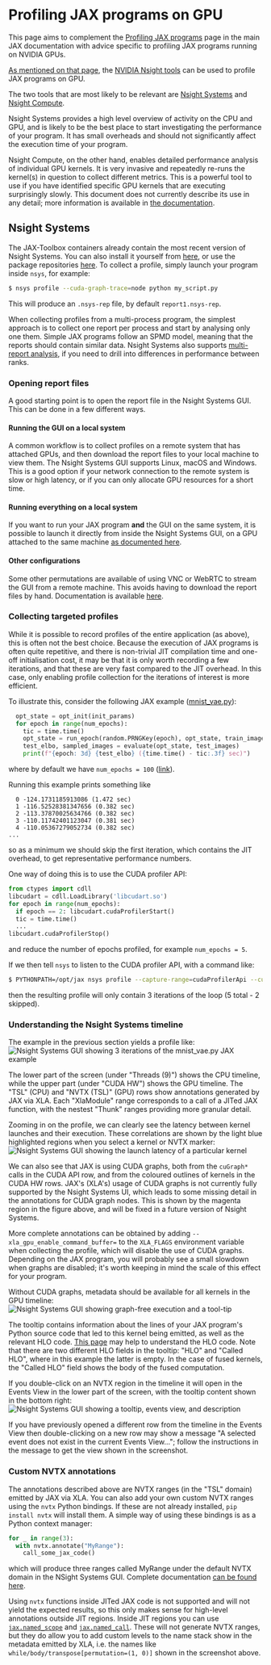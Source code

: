 # Profiling JAX programs on GPU
This page aims to complement the [Profiling JAX programs](https://jax.readthedocs.io/en/latest/profiling.html) page in
the main JAX documentation with advice specific to profiling JAX programs running on NVIDIA GPUs.

[As mentioned on that page](https://jax.readthedocs.io/en/latest/profiling.html#nsight), the
[NVIDIA Nsight tools](https://developer.nvidia.com/tools-overview) can be used to profile JAX programs on GPU.

The two tools that are most likely to be relevant are [Nsight Systems](https://developer.nvidia.com/nsight-systems) and
[Nsight Compute](https://developer.nvidia.com/nsight-compute).

Nsight Systems provides a high level overview of activity on the CPU and GPU, and is likely to be the best place to
start investigating the performance of your program.
It has small overheads and should not significantly affect the execution time of your program.

Nsight Compute, on the other hand, enables detailed performance analysis of individual GPU kernels.
It is very invasive and repeatedly re-runs the kernel(s) in question to collect different metrics.
This is a powerful tool to use if you have identified specific GPU kernels that are executing surprisingly slowly.
This document does not currently describe its use in any detail; more information is available in
[the documentation](https://docs.nvidia.com/nsight-compute/index.html).

## Nsight Systems
The JAX-Toolbox containers already contain the most recent version of Nsight Systems.
You can also install it yourself from [here](https://developer.nvidia.com/nsight-systems/get-started), or use the
package repositories [here](https://developer.download.nvidia.com/devtools/repos).
To collect a profile, simply launch your program inside `nsys`, for example:
```bash
$ nsys profile --cuda-graph-trace=node python my_script.py
```

This will produce an `.nsys-rep` file, by default `report1.nsys-rep`.

When collecting profiles from a multi-process program, the simplest approach is to collect one report per process and
start by analysing only one them.
Simple JAX programs follow an SPMD model, meaning that the reports should contain similar data.
Nsight Systems also supports [multi-report analysis](https://docs.nvidia.com/nsight-systems/UserGuide/index.html#multi-report-analysis),
if you need to drill into differences in performance between ranks.

### Opening report files
A good starting point is to open the report file in the Nsight Systems GUI.
This can be done in a few different ways.

#### Running the GUI on a local system
A common workflow is to collect profiles on a remote system that has attached GPUs, and then download the report files
to your local machine to view them.
The Nsight Systems GUI supports Linux, macOS and Windows.
This is a good option if your network connection to the remote system is slow or high latency, or if you can only
allocate GPU resources for a short time.

#### Running everything on a local system
If you want to run your JAX program **and** the GUI on the same system, it is possible to launch it directly from
inside the Nsight Systems GUI, on a GPU attached to the same machine [as documented here](https://docs.nvidia.com/nsight-systems/UserGuide/index.html#profiling-linux-targets-from-the-gui).

#### Other configurations
Some other permutations are available of using VNC or WebRTC to stream the GUI from a remote machine.
This avoids having to download the report files by hand.
Documentation is available [here](https://docs.nvidia.com/nsight-systems/UserGuide/index.html#container-support-on-linux-servers).

### Collecting targeted profiles
While it is possible to record profiles of the entire application (as above), this is often not the best choice.
Because the execution of JAX programs is often quite repetitive, and there is non-trivial JIT compilation time and
one-off initialisation cost, it may be that it is only worth recording a few iterations, and that these are very fast
compared to the JIT overhead.
In this case, only enabling profile collection for the iterations of interest is more efficient.

To illustrate this, consider the following JAX example ([mnist_vae.py](https://github.com/google/jax/blob/bfd29f610218504fbb61966c507e8e4c7d9f978e/examples/mnist_vae.py#L131-L136)):
```python
  opt_state = opt_init(init_params)
  for epoch in range(num_epochs):
    tic = time.time()
    opt_state = run_epoch(random.PRNGKey(epoch), opt_state, train_images)
    test_elbo, sampled_images = evaluate(opt_state, test_images)
    print(f"{epoch: 3d} {test_elbo} ({time.time() - tic:.3f} sec)")
```
where by default we have `num_epochs = 100` ([link](https://github.com/google/jax/blob/bfd29f610218504fbb61966c507e8e4c7d9f978e/examples/mnist_vae.py#L86)).

Running this example prints something like
```
  0 -124.1731185913086 (1.472 sec)
  1 -116.52528381347656 (0.382 sec)
  2 -113.37870025634766 (0.382 sec)
  3 -110.11742401123047 (0.381 sec)
  4 -110.05367279052734 (0.382 sec)
...
```
so as a minimum we should skip the first iteration, which contains the JIT overhead, to get representative performance
numbers.

One way of doing this is to use the CUDA profiler API:
```python
from ctypes import cdll
libcudart = cdll.LoadLibrary('libcudart.so')
for epoch in range(num_epochs):
  if epoch == 2: libcudart.cudaProfilerStart()
  tic = time.time()
  ...
libcudart.cudaProfilerStop()
```
and reduce the number of epochs profiled, for example `num_epochs = 5`.

If we then tell `nsys` to listen to the CUDA profiler API, with a command like:
```bash
$ PYTHONPATH=/opt/jax nsys profile --capture-range=cudaProfilerApi --cuda-graph-trace=node --capture-range-end=stop python /opt/jax/examples/mnist_vae.py
```
then the resulting profile will only contain 3 iterations of the loop (5 total - 2 skipped).
 
### Understanding the Nsight Systems timeline
The example in the previous section yields a profile like:
![Nsight Systems GUI showing 3 iterations of the mnist_vae.py JAX example](./img/overview.png)

The lower part of the screen (under "Threads (9)") shows the CPU timeline, while the upper part (under "CUDA HW") shows
the GPU timeline.
The "TSL" (CPU) and "NVTX (TSL)" (GPU) rows show annotations generated by JAX via XLA.
Each "XlaModule" range corresponds to a call of a JITed JAX function, with the nestest "Thunk" ranges providing more
granular detail.

Zooming in on the profile, we can clearly see the latency between kernel launches and their execution.
These correlations are shown by the light blue highlighted regions when you select a kernel or NVTX marker:
![Nsight Systems GUI showing the launch latency of a particular kernel](./img/launch-latency.png)

We can also see that JAX is using CUDA graphs, both from the `cuGraph*` calls in the CUDA API row, and from the
coloured outlines of kernels in the CUDA HW rows.
JAX's (XLA's) usage of CUDA graphs is not currently fully supported by the Nsight Systems UI, which leads to some
missing detail in the annotations for CUDA graph nodes.
This is shown by the magenta region in the figure above, and will be fixed in a future version of Nsight Systems.

More complete annotations can be obtained by adding `--xla_gpu_enable_command_buffer=` to the `XLA_FLAGS` environment
variable when collecting the profile, which will disable the use of CUDA graphs.
Depending on the JAX program, you will probably see a small slowdown when graphs are disabled; it's worth keeping in
mind the scale of this effect for your program.

Without CUDA graphs, metadata should be available for all kernels in the GPU timeline:
![Nsight Systems GUI showing graph-free execution and a tool-tip](./img/no-graphs-tooltip.png)

The tooltip contains information about the lines of your JAX program's Python source code that led to this kernel being
emitted, as well as the relevant HLO code.
[This page](https://openxla.org/xla/operation_semantics) may help to understand the HLO code.
Note that there are two different HLO fields in the tooltip: "HLO" and "Called HLO", where in this example the latter
is empty.
In the case of fused kernels, the "Called HLO" field shows the body of the fused computation.

If you double-click on an NVTX region in the timeline it will open in the Events View in the lower part of the screen,
with the tooltip content shown in the bottom right:
![Nsight Systems GUI showing a tooltip, events view, and description](./img/events-view.png)

If you have previously opened a different row from the timeline in the Events View then double-clicking on a new row
may show a message "A selected event does not exist in the current Events View..."; follow the instructions in the
message to get the view shown in the screenshot.

### Custom NVTX annotations
The annotations described above are NVTX ranges (in the "TSL" domain) emitted by JAX via XLA.
You can also add your own custom NVTX ranges using the `nvtx` Python bindings.
If these are not already installed, `pip install nvtx` will install them.
A simple way of using these bindings is as a Python context manager:
```python
for _ in range(3):
  with nvtx.annotate("MyRange"):
    call_some_jax_code()
```
which will produce three ranges called MyRange under the default NVTX domain in the NSight Systems GUI.
Complete documentation [can be found here](https://github.com/NVIDIA/NVTX/blob/release-v3/python/docs/index.rst).

Using `nvtx` functions inside JITed JAX code is not supported and will not yield the expected results, so this only
makes sense for high-level annotations outside JIT regions.
Inside JIT regions you can use [`jax.named_scope`](https://jax.readthedocs.io/en/latest/_autosummary/jax.named_scope.html)
and [`jax.named_call`](https://jax.readthedocs.io/en/latest/_autosummary/jax.named_call.html).
These will not generate NVTX ranges, but they do allow you to add custom levels to the name stack show in the metadata
emitted by XLA, i.e. the names like `while/body/transpose[permutation=(1, 0)]` shown in the screenshot above.
